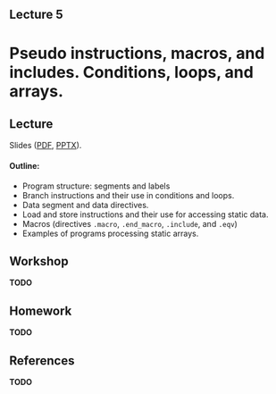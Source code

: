 Lecture 5
---

# Pseudo instructions, macros, and includes. Conditions, loops, and arrays.

## Lecture

Slides ([PDF](CA_Lecture_05.pdf), [PPTX](CA_Lecture_05.pptx)).

#### Outline:

* Program structure: segments and labels
* Branch instructions and their use in conditions and loops.
* Data segment and data directives.
* Load and store instructions and their use for accessing static data.
* Macros (directives `.macro`, `.end_macro`, `.include`, and `.eqv`)
* Examples of programs processing static arrays.

## Workshop

__TODO__

## Homework

__TODO__

## References

__TODO__

